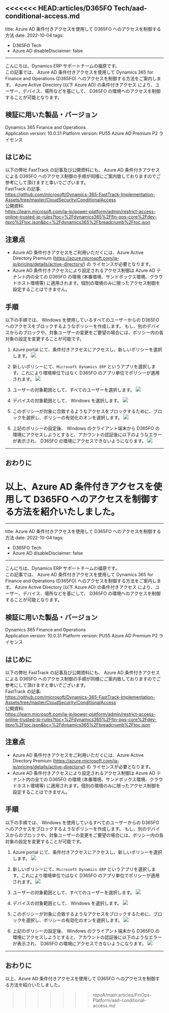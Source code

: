 <<<<<<< HEAD:articles/D365FO Tech/aad-conditional-access.md
---
title: Azure AD 条件付きアクセスを使用して D365FO へのアクセスを制御する方法
date: 2022-10-04
tags:
  - D365FO Tech
  - Azure AD
disableDisclaimer: false
---

こんにちは、Dynamics ERP サポートチームの福原です。  
この記事では、 Azure AD 条件付きアクセスを使用して Dynamics 365 for Finance and Operations (D365FO) へのアクセスを制御する方法をご案内します。
Azure Active Directory (以下 Azure AD) の条件付きアクセス により、ユーザー、デバイス、場所などを基にして、 D365FO の環境へのアクセスを制御することが可能となります。

<!-- more -->
## 検証に用いた製品・バージョン
Dynamics 365 Finance and Operations      
Application version: 10.0.31
Platform version: PU55
Azure AD Premium P2 ライセンス

## はじめに
以下の弊社 FastTrack の記事及び公開資料にも、 Azure AD 条件付きアクセスによる D365FO へのアクセス制御の手順が同様にご案内致しておりますのでご参考にして頂けますと幸いでございます。  
FastTrack の記事:  
https://github.com/microsoft/Dynamics-365-FastTrack-Implementation-Assets/tree/master/CloudSecurity/ConditionalAccess  
公開資料:  
https://learn.microsoft.com/ja-jp/power-platform/admin/restrict-access-online-trusted-ip-rules?toc=%2Fdynamics365%2Ffin-ops-core%2Fdev-itpro%2Ftoc.json&bc=%2Fdynamics365%2Fbreadcrumb%2Ftoc.json  


## 注意点
- Azure AD 条件付きアクセスをご利用いただくには、Azure Active Directory Premium (https://azure.microsoft.com/ja-jp/pricing/details/active-directory/) の ライセンスが必要となります。
- Azure AD 条件付きアクセスにより設定されるアクセス制御は Azure AD テナント内の全ての D365FO の環境 (本番環境、サンドボックス環境、クラウドホスト環境等) に適用されます。個別の環境のみに限ったアクセス制御を設定することはできません。

## 手順
以下の手順では、 Windows を使用しているすべてのユーザーからの D365FO へのアクセスをブロックするようなポリシーを作成します。
もし、別のデバイスからのブロックや、対象ユーザーの変更をご要望の場合には、ポリシー内の各対象の設定を変更することが可能です。
1. Azure portal にて、条件付きアクセスにアクセスし、新しいポリシーを選択します。
    ![](./aad-conditional-access/image1.png)

2. 新しいポリシーにて、`Microsoft Dynamics ERP` というアプリを選択します。これにより環境単位ではなく D365FO のアプリ単位でポリシーが適用されます。
    ![](./aad-conditional-access/image2.png)

3. ユーザーの対象範囲として、すべてのユーザーを選択します。
    ![](./aad-conditional-access/image3.png)

4. デバイスの対象範囲として、 Windows を選択します。
    ![](./aad-conditional-access/image4.png)

5. このポリシーが対象に合致するようなアクセスをブロックするために、ブロックを選択し、ポリシーの有効化のオンを選択します。
    ![](./aad-conditional-access/image5.png)


6. 上記のポリシーの設定後、 Windows のクライアント端末から D365FO の環境にアクセスしようとすると、アカウントの認証後に以下のようなエラーが表示され、 D365FO の環境にアクセスできないようになります。
    ![](./aad-conditional-access/image6.png)


---

## おわりに  
以上、Azure AD 条件付きアクセスを使用して D365FO へのアクセスを制御する方法を紹介いたしました。  
=======
---
title: Azure AD 条件付きアクセスを使用して D365FO へのアクセスを制御する方法
date: 2022-10-04
tags:
  - D365FO Tech
  - Azure AD
disableDisclaimer: false
---

こんにちは、Dynamics ERP サポートチームの福原です。  
この記事では、 Azure AD 条件付きアクセスを使用して Dynamics 365 for Finance and Operations (D365FO) へのアクセスを制御する方法をご案内します。
Azure Active Directory (以下 Azure AD) の条件付きアクセス により、ユーザー、デバイス、場所などを基にして、 D365FO の環境へのアクセスを制御することが可能となります。

<!-- more -->
## 検証に用いた製品・バージョン
Dynamics 365 Finance and Operations      
Application version: 10.0.31
Platform version: PU55
Azure AD Premium P2 ライセンス

## はじめに
以下の弊社 FastTrack の記事及び公開資料にも、 Azure AD 条件付きアクセスによる D365FO へのアクセス制御の手順が同様にご案内致しておりますのでご参考にして頂けますと幸いでございます。  
FastTrack の記事:  
https://github.com/microsoft/Dynamics-365-FastTrack-Implementation-Assets/tree/master/CloudSecurity/ConditionalAccess  
公開資料:  
https://learn.microsoft.com/ja-jp/power-platform/admin/restrict-access-online-trusted-ip-rules?toc=%2Fdynamics365%2Ffin-ops-core%2Fdev-itpro%2Ftoc.json&bc=%2Fdynamics365%2Fbreadcrumb%2Ftoc.json  


## 注意点
- Azure AD 条件付きアクセスをご利用いただくには、Azure Active Directory Premium (https://azure.microsoft.com/ja-jp/pricing/details/active-directory/) の ライセンスが必要となります。
- Azure AD 条件付きアクセスにより設定されるアクセス制御は Azure AD テナント内の全ての D365FO の環境 (本番環境、サンドボックス環境、クラウドホスト環境等) に適用されます。個別の環境のみに限ったアクセス制御を設定することはできません。

## 手順
以下の手順では、 Windows を使用しているすべてのユーザーからの D365FO へのアクセスをブロックするようなポリシーを作成します。
もし、別のデバイスからのブロックや、対象ユーザーの変更をご要望の場合には、ポリシー内の各対象の設定を変更することが可能です。
1. Azure portal にて、条件付きアクセスにアクセスし、新しいポリシーを選択します。
    ![](./aad-conditional-access/image1.png)

2. 新しいポリシーにて、`Microsoft Dynamics ERP` というアプリを選択します。これにより環境単位ではなく D365FO のアプリ単位でポリシーが適用されます。
    ![](./aad-conditional-access/image2.png)

3. ユーザーの対象範囲として、すべてのユーザーを選択します。
    ![](./aad-conditional-access/image3.png)

4. デバイスの対象範囲として、 Windows を選択します。
    ![](./aad-conditional-access/image4.png)

5. このポリシーが対象に合致するようなアクセスをブロックするために、ブロックを選択し、ポリシーの有効化のオンを選択します。
    ![](./aad-conditional-access/image5.png)


6. 上記のポリシーの設定後、 Windows のクライアント端末から D365FO の環境にアクセスしようとすると、アカウントの認証後に以下のようなエラーが表示され、 D365FO の環境にアクセスできないようになります。
    ![](./aad-conditional-access/image6.png)


---

## おわりに  
以上、Azure AD 条件付きアクセスを使用して D365FO へのアクセスを制御する方法を紹介いたしました。  
>>>>>>> repoA/main:articles/FinOps-Platform/aad-conditional-access.md
